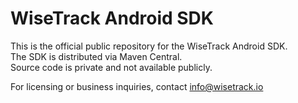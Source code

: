# WiseTrack Android SDK

This is the official public repository for the WiseTrack Android SDK.  
The SDK is distributed via Maven Central.  
Source code is private and not available publicly.

For licensing or business inquiries, contact info@wisetrack.io
